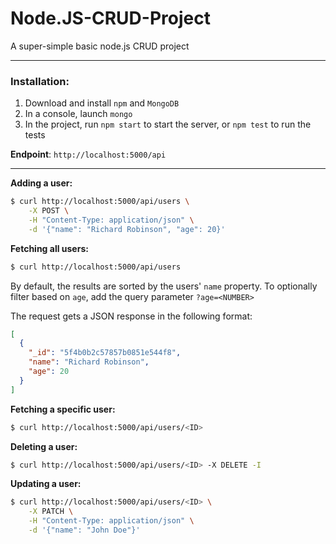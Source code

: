 # Node.JS-CRUD-Project

A super-simple basic node.js CRUD project

----

### Installation:

1. Download and install `npm` and `MongoDB`
2. In a console, launch `mongo`
3. In the project, run `npm start` to start the server, or `npm test` to run the tests


**Endpoint**: `http://localhost:5000/api`

---

**Adding a user:**
```bash
$ curl http://localhost:5000/api/users \
    -X POST \
    -H "Content-Type: application/json" \
    -d '{"name": "Richard Robinson", "age": 20}'
```

**Fetching all users:**
```bash
$ curl http://localhost:5000/api/users
```

By default, the results are sorted by the users' `name` property.
To optionally filter based on `age`, add the query parameter `?age=<NUMBER>`

The request gets a JSON response in the following format:

```json
[
  {
    "_id": "5f4b0b2c57857b0851e544f8",
    "name": "Richard Robinson",
    "age": 20
  }
]
```

**Fetching a specific user:**
```bash
$ curl http://localhost:5000/api/users/<ID>
```

**Deleting a user:**
```bash
$ curl http://localhost:5000/api/users/<ID> -X DELETE -I
```

**Updating a user:**
```bash
$ curl http://localhost:5000/api/users/<ID> \
    -X PATCH \
    -H "Content-Type: application/json" \
    -d '{"name": "John Doe"}'
```
